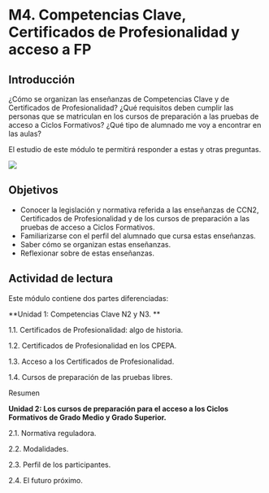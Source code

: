 # M4. Competencias Clave, Certificados de Profesionalidad y acceso a FP

## **Introducción**

¿Cómo se organizan las enseñanzas de Competencias Clave y de Certificados de Profesionalidad? ¿Qué requisitos deben cumplir las personas que se matriculan en los cursos de preparación a las pruebas de acceso a Ciclos Formativos? ¿Qué tipo de alumnado me voy a encontrar en las aulas?

El estudio de este módulo te permitirá responder a estas y otras preguntas.

![](/assets/estética.jpg)

## Objetivos

* Conocer la legislación y normativa referida a las enseñanzas de CCN2, Certificados de Profesionalidad y de los cursos de preparación a las pruebas de acceso a Ciclos Formativos.
* Familiarizarse con el perfil del alumnado que cursa estas enseñanzas.
* Saber cómo se organizan estas enseñanzas.
* Reflexionar sobre de estas enseñanzas.


## Actividad de lectura

Este módulo contiene dos partes diferenciadas:

**Unidad 1: Competencias Clave N2 y N3. **

1.1. Certificados de Profesionalidad: algo de historia.

1.2. Certificados de Profesionalidad en los CPEPA.

1.3. Acceso a los Certificados de Profesionalidad.

1.4. Cursos de preparación de las pruebas libres.

Resumen

**Unidad 2: Los cursos de preparación para el acceso a los Ciclos Formativos de Grado Medio y Grado Superior.**

2.1. Normativa reguladora.

2.2. Modalidades.

2.3. Perfil de los participantes.

2.4. El futuro próximo.

